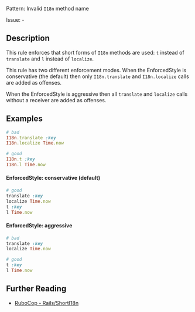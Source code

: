Pattern: Invalid `I18n` method name

Issue: -

## Description

This rule enforces that short forms of `I18n` methods are used: `t` instead of `translate` and `l` instead of `localize`.

This rule has two different enforcement modes. When the EnforcedStyle is conservative (the default) then only `I18n.translate` and `I18n.localize` calls are added as offenses.

When the EnforcedStyle is aggressive then all `translate` and `localize` calls without a receiver are added as offenses.

## Examples

```ruby
# bad
I18n.translate :key
I18n.localize Time.now

# good
I18n.t :key
I18n.l Time.now
```

#### EnforcedStyle: conservative (default)

```ruby
# good
translate :key
localize Time.now
t :key
l Time.now
```

#### EnforcedStyle: aggressive

```ruby
# bad
translate :key
localize Time.now

# good
t :key
l Time.now
```

## Further Reading

* [RuboCop - Rails/ShortI18n](https://docs.rubocop.org/rubocop-rails/cops_rails.html#railsshorti18n)
